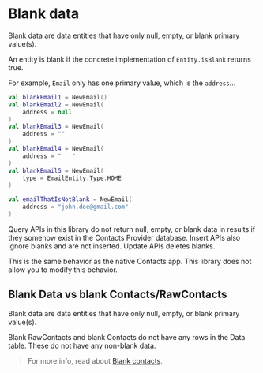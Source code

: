 # Blank data

Blank data are data entities that have only null, empty, or blank primary value(s). 

An entity is blank if the concrete implementation of `Entity.isBlank` returns true.

For example, `Email` only has one primary value, which is the `address`...

```kotlin
val blankEmail1 = NewEmail()
val blankEmail2 = NewEmail(
    address = null
)
val blankEmail3 = NewEmail(
    address = ""
)
val blankEmail4 = NewEmail(
    address = "   "
)
val blankEmail5 = NewEmail(
    type = EmailEntity.Type.HOME
)

val emailThatIsNotBlank = NewEmail(
    address = "john.doe@gmail.com"
)
```

Query APIs in this library do not return null, empty, or blank data in results if they somehow 
exist in the Contacts Provider database. Insert APIs also ignore blanks and are not inserted.
Update APIs deletes blanks.

This is the same behavior as the native Contacts app. This library does not allow you to modify this
behavior.

## Blank Data vs blank Contacts/RawContacts

Blank data are data entities that have only null, empty, or blank primary value(s).

Blank RawContacts and blank Contacts do not have any rows in the Data table. These do not have any 
non-blank data.

> For more info, read about [Blank contacts](/howto/about-blank-contacts.md).